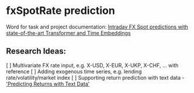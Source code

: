 # fxSpotRate prediction

Word for task and project documentation: [Intraday FX Spot predictions with state-of-the-art Transformer and Time Embeddings](https://onedrive.live.com/View.aspx?resid=CBDEAB06F9642D15!105)


## Research Ideas:
[ ] Multivariate FX rate input, e.g. X-USD, X-EUR, X-UKP, X-CHF, ... with reference
[ ] Adding exogenous time series, e.g. lending rate/volatility/market index
[ ] Supporting return prediction with text data
    - ['Predicting Returns with Text Data'](http://dx.doi.org/10.2139/ssrn.3389884)

    

